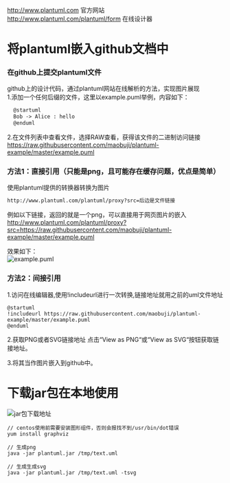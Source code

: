 
http://www.plantuml.com 官方网站<br>
http://www.plantuml.com/plantuml/form 在线设计器<br>

# 将plantuml嵌入github文档中<br>

### 在github上提交plantuml文件
github上的设计代码，通过plantuml网站在线解析的方法，实现图片展现<br>
1.添加一个任何后缀的文件，这里以example.puml举例，内容如下：
````xml
  @startuml
  Bob -> Alice : hello
  @enduml
```` 
2.在文件列表中查看文件，选择RAW查看，获得该文件的二进制访问链接<br>
https://raw.githubusercontent.com/maobuji/plantuml-example/master/example.puml


### 方法1：直接引用（只能是png，且可能存在缓存问题，优点是简单）<br>

使用plantuml提供的转换器转换为图片<br>
````xml
http://www.plantuml.com/plantuml/proxy?src=后边是文件链接
````

例如以下链接，返回的就是一个png，可以直接用于网页图片的嵌入<br>
http://www.plantuml.com/plantuml/proxy?src=https://raw.githubusercontent.com/maobuji/plantuml-example/master/example.puml

效果如下：<br>
![example.puml](http://www.plantuml.com/plantuml/proxy?src=https://raw.githubusercontent.com/maobuji/plantuml-example/master/example.puml)

### 方法2：间接引用<br>

1.访问在线编辑器,使用!includeurl进行一次转换,链接地址就用之前的uml文件地址
````
@startuml
!includeurl https://raw.githubusercontent.com/maobuji/plantuml-example/master/example.puml
@enduml
````

2.获取PNG或者SVG链接地址
点击“View as PNG“或“View as SVG“按钮获取链接地址。

3.将其当作图片嵌入到github中。

# 下载jar包在本地使用<br>
![jar包下载地址](https://sourceforge.net/projects/plantuml/files/latest/download?source=typ_redirect)
````
// centos使用前需要安装图形组件，否则会报找不到/usr/bin/dot错误
yum install graphviz

// 生成png
java -jar plantuml.jar /tmp/text.uml

// 生成生成svg
java -jar plantuml.jar /tmp/text.uml -tsvg
````